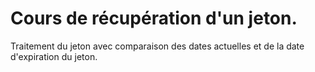 # Cours de récupération d'un jeton.

Traitement du jeton avec comparaison des dates actuelles et de la date d'expiration du jeton.
